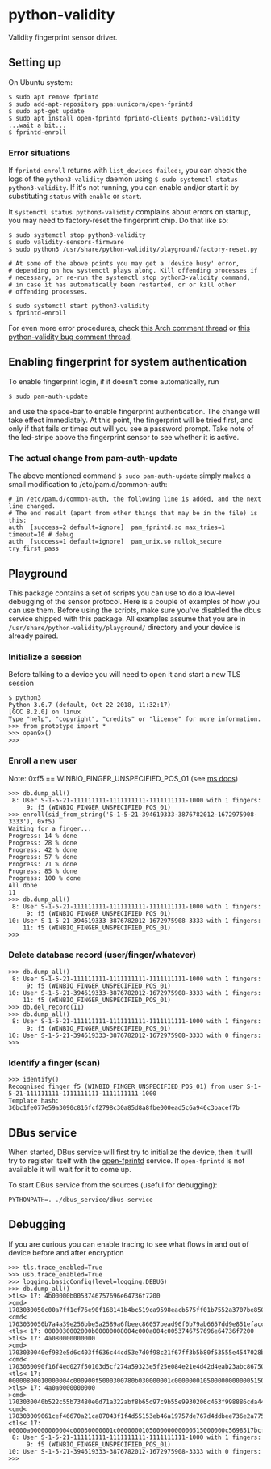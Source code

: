 # python-validity
Validity fingerprint sensor driver.

## Setting up

On Ubuntu system:
```
$ sudo apt remove fprintd
$ sudo add-apt-repository ppa:uunicorn/open-fprintd
$ sudo apt-get update
$ sudo apt install open-fprintd fprintd-clients python3-validity
...wait a bit...
$ fprintd-enroll
```

### Error situations
If `fprintd-enroll` returns with `list_devices failed:`, you can check
the logs of the `python3-validity` daemon using `$ sudo systemctl status python3-validity`.
If it's not running, you can enable and/or start it by substituting `status` with `enable` or `start`.

It `systemctl status python3-validity` complains about errors on startup, you may need to factory-reset the fingerprint chip. Do that like so:
```
$ sudo systemctl stop python3-validity
$ sudo validity-sensors-firmware
$ sudo python3 /usr/share/python-validity/playground/factory-reset.py

# At some of the above points you may get a 'device busy' error,
# depending on how systemctl plays along. Kill offending processes if
# necessary, or re-run the systemctl stop python3-validity command, 
# in case it has automatically been restarted, or or kill other
# offending processes.

$ sudo systemctl start python3-validity
$ fprintd-enroll
```

For even more error procedures, check [this Arch comment thread](https://aur.archlinux.org/packages/python-validity/#comment-755904) or [this python-validity bug comment thread](https://github.com/uunicorn/python-validity/issues/3).

## Enabling fingerprint for system authentication
To enable fingerprint login, if it doesn't come automatically, run
```
$ sudo pam-auth-update
```
and use the space-bar to enable fingerprint authentication.
The change will take effect immediately. At this point, the fingerprint
will be tried first, and only if that fails or times out will you see
a password prompt. Take note of the led-stripe above the fingerprint
sensor to see whether it is active.

### The actual change from pam-auth-update
The above mentioned command `$ sudo pam-auth-update` simply makes a small modification to /etc/pam.d/common-auth:

```
# In /etc/pam.d/common-auth, the following line is added, and the next line changed.
# The end result (apart from other things that may be in the file) is this:
auth  [success=2 default=ignore]  pam_fprintd.so max_tries=1 timeout=10 # debug
auth  [success=1 default=ignore]  pam_unix.so nullok_secure try_first_pass
```

## Playground

This package contains a set of scripts you can use to do a low-level debugging of the sensor protocol.
Here is a couple of examples of how you can use them.
Before using the scripts, make sure you've disabled the dbus service shipped with this package.
All examples assume that you are in `/usr/share/python-validity/playground/` directory and your device is already paired.

### Initialize a session
Before talking to a device you will need to open it and start a new TLS session
```
$ python3
Python 3.6.7 (default, Oct 22 2018, 11:32:17) 
[GCC 8.2.0] on linux
Type "help", "copyright", "credits" or "license" for more information.
>>> from prototype import *
>>> open9x()
>>>
```

### Enroll a new user
Note: 0xf5 == WINBIO_FINGER_UNSPECIFIED_POS_01 (see [ms docs](https://docs.microsoft.com/en-us/windows/desktop/SecBioMet/winbio-ansi-381-pos-fingerprint-constants))
```
>>> db.dump_all()
 8: User S-1-5-21-111111111-1111111111-1111111111-1000 with 1 fingers:
     9: f5 (WINBIO_FINGER_UNSPECIFIED_POS_01)
>>> enroll(sid_from_string('S-1-5-21-394619333-3876782012-1672975908-3333'), 0xf5)
Waiting for a finger...
Progress: 14 % done
Progress: 28 % done
Progress: 42 % done
Progress: 57 % done
Progress: 71 % done
Progress: 85 % done
Progress: 100 % done
All done
11
>>> db.dump_all()
 8: User S-1-5-21-111111111-1111111111-1111111111-1000 with 1 fingers:
     9: f5 (WINBIO_FINGER_UNSPECIFIED_POS_01)
10: User S-1-5-21-394619333-3876782012-1672975908-3333 with 1 fingers:
    11: f5 (WINBIO_FINGER_UNSPECIFIED_POS_01)
>>> 
```

### Delete database record (user/finger/whatever)
```
>>> db.dump_all()
 8: User S-1-5-21-111111111-1111111111-1111111111-1000 with 1 fingers:
     9: f5 (WINBIO_FINGER_UNSPECIFIED_POS_01)
10: User S-1-5-21-394619333-3876782012-1672975908-3333 with 1 fingers:
    11: f5 (WINBIO_FINGER_UNSPECIFIED_POS_01)
>>> db.del_record(11)
>>> db.dump_all()
 8: User S-1-5-21-111111111-1111111111-1111111111-1000 with 1 fingers:
     9: f5 (WINBIO_FINGER_UNSPECIFIED_POS_01)
10: User S-1-5-21-394619333-3876782012-1672975908-3333 with 0 fingers:
>>> 
```

### Identify a finger (scan)
```
>>> identify()
Recognised finger f5 (WINBIO_FINGER_UNSPECIFIED_POS_01) from user S-1-5-21-111111111-1111111111-1111111111-1000
Template hash: 36bc1fe077e59a3090c816fcf2798c30a85d8a8fbe000ead5c6a946c3bacef7b
```

## DBus service

When started, DBus service will first try to initialize the device, then it will try to register itself with the
[open-fprintd](https://github.com/uunicorn/open-fprintd) service. If `open-fprintd` is not available it will wait for it
to come up.

To start DBus service from the sources (useful for debugging):
```
PYTHONPATH=. ./dbus_service/dbus-service
```


## Debugging
If you are curious you can enable tracing to see what flows in and out of device before and after encryption
```
>>> tls.trace_enabled=True
>>> usb.trace_enabled=True
>>> logging.basicConfig(level=logging.DEBUG)
>>> db.dump_all()
>tls> 17: 4b00000b0053746757696e64736f7200
>cmd> 1703030050c00a7ff1cf76e90f168141b4bc519ca9598eacb575ff01b7552a3707be8506b246d5272cb119e7b8b3eccd991cb7d8387245953ff1da62cebfb07fae7e47b9b536fb1a82185cc9399d30625ee3c1451f
<cmd< 1703030050b7a4a39e256bbe5a2589a6fbeec86057bead96f0b79ab6657dd9e851efaccddf9cd0108865aa98c510a1f8cd9b881b3166db553e5b4330c437f09daccbe261b259019774466ddb0d7f97fa67b6337329
<tls< 17: 0000030002000b00000008004c000a004c0053746757696e64736f7200
>tls> 17: 4a080000000000
>cmd> 1703030040ef982e5d6c403ff636c44cd53e7d0f98c21f67ff3b5b80f53555e4547028bd4d17cf5b0539ac0489238f1f066b8ba849120380cf979088d6c63249c873868c95
<cmd< 1703030090f16f4ed027f50103d5cf274a59323e5f25e084e21e4d42d4eab23abc867504ef80a700c775f03c0fafabee2e373fbf551d46e53ca957b86c53853a913e11c8cab98df41afc86af883b4e1b817024b212dbcdf1057a3bcdbc474381c5a5c37162167ff395e8102902c4e0d00b9b4931f0fa986ec3257c6bf2a5b55ea0b5349c035c20ed583522ac7ef9048e97a589a25e
<tls< 17: 00000800010000004c000900f5000300780b030000001c000000010500000000000515000000c76b9f06c7353a42c7353a42e803000000000000000000000000000000000000000000000000000000000000000000000000000000000000
>tls> 17: 4a0a0000000000
>cmd> 1703030040b522c55b73480e0d71a322abf8b65d97c9b55e9930206c463f998886cda4410d1b00ab41ec5b213d2ac18bf3bf61ce817446f27d643f99aba5a1d4cb80d18461
<cmd< 170303009061cef46670a21ca87043f1f4d55153eb46a19757de767d4ddbee736e2a775af63850a89ebe814b7e578979f1fb8a1c2133e0c6fa5b468cff9c731ef3f178b33334bdf64c03903dc2d95e9a16c656f1f8d06fa3431c3971607fec56f104ec7d4e73518705a289fac53fe54ddf33b30dad2b8c1fac67b7decf8c7f86dd843414e7f056a2ea8366611e5094c5491d5ade46
<tls< 17: 00000a00000000004c00030000001c000000010500000000000515000000c5698517bcff12e72496b763050d000000000000000000000000000000000000000000000000000000000000000000000000000000000000
 8: User S-1-5-21-111111111-1111111111-1111111111-1000 with 1 fingers:
     9: f5 (WINBIO_FINGER_UNSPECIFIED_POS_01)
10: User S-1-5-21-394619333-3876782012-1672975908-3333 with 0 fingers:
>>> 
```
